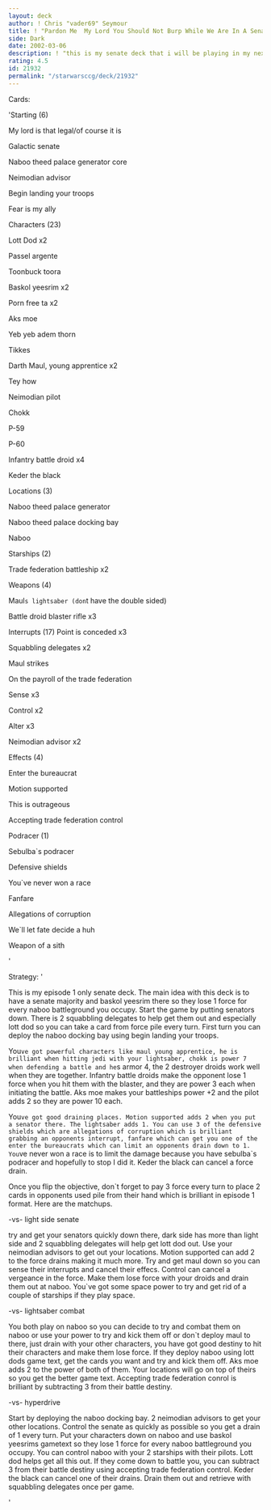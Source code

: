 ```yaml
---
layout: deck
author: ! Chris "vader69" Seymour
title: ! "Pardon Me  My Lord You Should Not Burp While We Are In A Senate majority"
side: Dark
date: 2002-03-06
description: ! "this is my senate deck that i will be playing in my next episode 1 tournament, it`s a senate deck while draining on naboo and baskol yeesrim for some direct damage.PLEASE READ THE STRATEGY SECTION BEFORE REVIEWING, THANK YOU"
rating: 4.5
id: 21932
permalink: "/starwarsccg/deck/21932"
---
```

Cards: 

'Starting  (6)

My lord is that legal/of course it is

Galactic senate

Naboo theed palace generator core

Neimodian advisor

Begin landing your troops

Fear is my ally


Characters (23)

Lott Dod x2

Passel argente

Toonbuck toora

Baskol yeesrim x2

Porn free ta x2

Aks moe

Yeb yeb adem thorn

Tikkes

Darth Maul, young apprentice x2

Tey how

Neimodian pilot

Chokk

P-59

P-60

Infantry battle droid x4

Keder the black


Locations (3)

Naboo theed palace generator

Naboo theed palace docking bay

Naboo


Starships (2)

Trade federation battleship x2


Weapons (4)

Maul`s lightsaber (don`t have the double sided)

Battle droid blaster rifle x3


Interrupts (17)								       Point is conceded x3

Squabbling delegates x2

Maul strikes

On the payroll of the trade federation 

Sense x3

Control x2

Alter x3

Neimodian advisor x2


Effects (4)

Enter the bureaucrat 

Motion supported

This is outrageous

Accepting trade federation control


Podracer (1)	

Sebulba`s podracer


Defensive shields

You`ve never won a race

Fanfare

Allegations of corruption

We`ll let fate decide a huh

Weapon of a sith


'

Strategy: '

This is my episode 1 only senate deck. The main idea with this deck is to have a senate majority and baskol yeesrim there so they lose 1 force for every naboo battleground you occupy. Start the game by putting senators down. There is 2 squabbling delegates to help get them out and especially lott dod so you can take a card from force pile every turn. First turn you can deploy the naboo docking bay using begin landing your troops. 


You`ve got powerful characters like maul young apprentice, he is brilliant when hitting jedi with your lightsaber, chokk is power 7 when defending a battle and he`s armor 4, the 2 destroyer droids work well when they are together. Infantry battle droids make the opponent lose 1 force when you hit them with the blaster, and they are power 3 each when initiating the battle. Aks moe makes your battleships power +2 and the pilot adds 2 so they are power 10 each.


You`ve got good draining places. Motion supported adds 2 when you put a senator there. The lightsaber adds 1. You can use 3 of the defensive shields which are allegations of corruption which is brilliant grabbing an opponents interrupt, fanfare which can get you one of the enter the bureaucrats which can limit an opponents drain down to 1. You`ve never won a race is to limit the damage because you have sebulba`s podracer and hopefully to stop I did it. Keder the black can cancel a force drain.


Once you flip the objective, don`t forget to pay 3 force every turn to place 2 cards in opponents used pile from their hand which is brilliant in episode 1 format. Here are the matchups.


-vs- light side senate

try and get your senators quickly down there, dark side has more than light side and 2 squabbling delegates will help get lott dod out. Use your neimodian advisors to get out your locations. Motion supported can add 2 to the force drains making it  much more. Try and get maul down so you can sense their interrupts and cancel their effecs. Control can cancel a vergeance in the force. Make them lose force with your droids and drain them out at naboo. You`ve got some space power to try and get rid of a couple of starships if they play space.


-vs- lightsaber combat

You both play on naboo so you can decide to try and combat them on naboo or use your power to try and kick them off or don`t deploy maul to there, just drain with your other characters, you have got good destiny to hit their characters and make them lose force. If they deploy naboo using lott dods game text, get the cards you want and try and kick them off. Aks moe adds 2 to the power of both of them. Your locations will go on top of theirs so you get the better game text. Accepting trade federation conrol is brilliant by subtracting 3 from their battle destiny.


-vs- hyperdrive

Start by deploying the naboo docking bay. 2 neimodian advisors to get your other locations. Control the senate as quickly as possible so you get a drain of 1 every turn. Put your characters down on naboo and use baskol yeesrims gametext so they lose 1 force for every naboo battleground you occupy. You can control naboo with your 2 starships with their pilots. Lott dod helps get all this out. If they come down to battle you, you can subtract 3 from their battle destiny using accepting trade federation control. Keder the black can cancel one of their drains. Drain them out and retrieve with squabbling delegates once per game.








'
